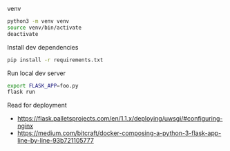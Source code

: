 venv
```bash
python3 -m venv venv
source venv/bin/activate
deactivate
```

Install dev dependencies
```bash
pip install -r requirements.txt
```

Run local dev server
```bash
export FLASK_APP=foo.py
flask run
```

Read for deployment
- https://flask.palletsprojects.com/en/1.1.x/deploying/uwsgi/#configuring-nginx
- https://medium.com/bitcraft/docker-composing-a-python-3-flask-app-line-by-line-93b721105777